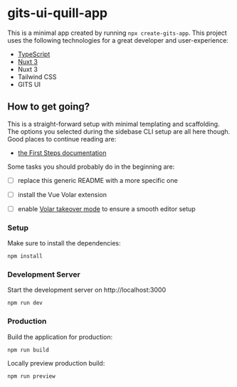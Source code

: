 # gits-ui-quill-app

This is a minimal app created by running `npx create-gits-app`. This project uses the following technologies for a great developer and user-experience:

- [TypeScript](https://www.typescriptlang.org/)
- [Nuxt 3](https://nuxt.com)
- Nuxt 3
- Tailwind CSS
- GITS UI

## How to get going?

This is a straight-forward setup with minimal templating and scaffolding. The options you selected during the sidebase CLI setup are all here though. Good places to continue reading are:
- [the First Steps documentation](https://gitsindonesia.github.io/ui-component/)

Some tasks you should probably do in the beginning are:
- [ ] replace this generic README with a more specific one
- [ ] install the Vue Volar extension
- [ ] enable [Volar takeover mode](https://nuxt.com/docs/getting-started/installation#prerequisites) to ensure a smooth editor setup


### Setup

Make sure to install the dependencies:

```bash
npm install
```

### Development Server

Start the development server on http://localhost:3000

```bash
npm run dev
```

### Production

Build the application for production:

```bash
npm run build
```

Locally preview production build:

```bash
npm run preview
```
